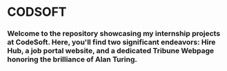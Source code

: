 # CODSOFT

### Welcome to the repository showcasing my internship projects at **CodeSoft**. Here, you'll find two significant endeavors: Hire Hub, a job portal website, and a dedicated Tribune Webpage honoring the brilliance of Alan Turing.
